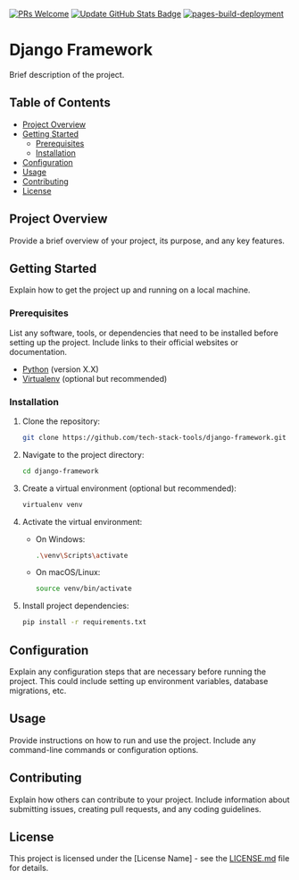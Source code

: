 [![PRs Welcome](https://img.shields.io/badge/PRs-welcome-brightgreen.svg)](https://github.com/tech-stack-tools/rickymaloy/pulls)
[![Update GitHub Stats Badge](https://github.com/rmaloloyon/rickymaloy/actions/workflows/update-badge.yaml/badge.svg?branch=main)](https://github.com/rmaloloyon/rickymaloy/actions/workflows/update-badge.yaml)
[![pages-build-deployment](https://github.com/rmaloloyon/rmaloloyon.github.io/actions/workflows/pages/pages-build-deployment/badge.svg?branch=main)](https://github.com/rmaloloyon/rmaloloyon.github.io/actions/workflows/pages/pages-build-deployment)

# Django Framework

Brief description of the project.

## Table of Contents

- [Project Overview](#project-overview)
- [Getting Started](#getting-started)
  - [Prerequisites](#prerequisites)
  - [Installation](#installation)
- [Configuration](#configuration)
- [Usage](#usage)
- [Contributing](#contributing)
- [License](#license)

## Project Overview

Provide a brief overview of your project, its purpose, and any key features.

## Getting Started

Explain how to get the project up and running on a local machine.

### Prerequisites

List any software, tools, or dependencies that need to be installed before setting up the project. Include links to their official websites or documentation.

- [Python](https://www.python.org/) (version X.X)
- [Virtualenv](https://virtualenv.pypa.io/) (optional but recommended)

### Installation

1. Clone the repository:

    ```bash
    git clone https://github.com/tech-stack-tools/django-framework.git

2. Navigate to the project directory:

    ```bash
    cd django-framework
    ```

3. Create a virtual environment (optional but recommended):

    ```bash
    virtualenv venv
    ```

4. Activate the virtual environment:

    - On Windows:

        ```bash
        .\venv\Scripts\activate
        ```

    - On macOS/Linux:

        ```bash
        source venv/bin/activate
        ```

5. Install project dependencies:

    ```bash
    pip install -r requirements.txt
    ```

## Configuration

Explain any configuration steps that are necessary before running the project. This could include setting up environment variables, database migrations, etc.

## Usage

Provide instructions on how to run and use the project. Include any command-line commands or configuration options.

## Contributing

Explain how others can contribute to your project. Include information about submitting issues, creating pull requests, and any coding guidelines.

## License

This project is licensed under the [License Name] - see the [LICENSE.md](LICENSE.md) file for details.

